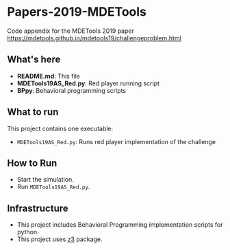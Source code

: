 # Papers-2019-MDETools
Code appendix for the MDETools 2019 paper
https://mdetools.github.io/mdetools19/challengeproblem.html

## What's here

* **README.md**: This file
* **MDETools19AS_Red.py**: Red player running script
* **BPpy**: Behavioral programming scripts 

## What to run

This project contains one executable:

* `MDETools19AS_Red.py`: Runs red player implementation of the challenge

## How to Run
* Start the simulation.
* Run `MDETools19AS_Red.py`.

## Infrastructure
* This project includes Behavioral Programming implementation scripts for python. 
* This project uses [z3](https://github.com/Z3Prover/z3) package.
